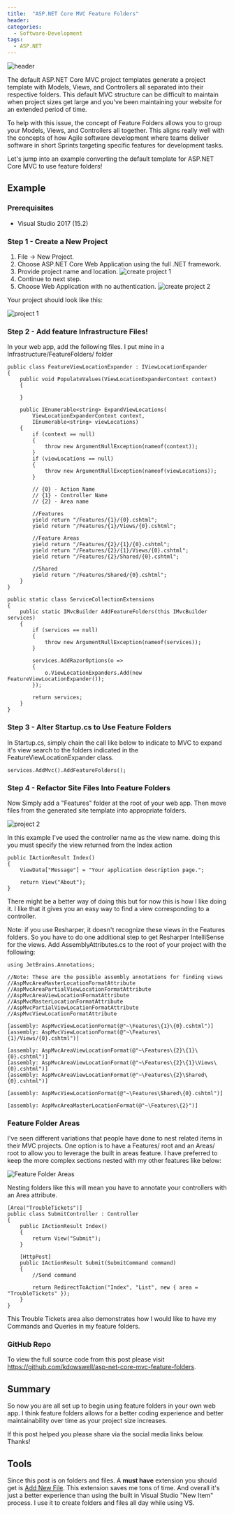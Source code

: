 ```yaml
---
title:  "ASP.NET Core MVC Feature Folders"
header:
categories: 
  - Software-Development
tags:
  - ASP.NET
---
```


![header](/assets/posts/2017-07-11-asp-net-core-mvc-feature-folders/header.jpg)

The default ASP.NET Core MVC project templates generate a project template with Models, Views, and Controllers all separated into their respective folders. This default MVC structure can be difficult to maintain when project sizes get large and you've been maintaining your website for an extended period of time.

To help with this issue, the concept of Feature Folders allows you to group your Models, Views, and Controllers all together. This aligns really well with the concepts of how Agile software development where teams deliver software in short Sprints targeting specific features for development tasks.

Let's jump into an example converting the default template for ASP.NET Core MVC to use feature folders!

## Example

### Prerequisites

* Visual Studio 2017 (15.2)

### Step 1 - Create a New Project

1. File -> New Project.
2. Choose ASP.NET Core Web Application using the full .NET framework.
3. Provide project name and location.
![create project 1](/assets/posts/2017-07-11-asp-net-core-mvc-feature-folders/CreateProj1.jpg)
4. Continue to next step.
5. Choose Web Application with no authentication.
![create project 2](/assets/posts/2017-07-11-asp-net-core-mvc-feature-folders/CreateProj2.jpg)

Your project should look like this:

![project 1](/assets/posts/2017-07-11-asp-net-core-mvc-feature-folders/Project1.jpg)

### Step 2 - Add feature Infrastructure Files!

In your web app, add the following files. I put mine in a Infrastructure/FeatureFolders/ folder

```
public class FeatureViewLocationExpander : IViewLocationExpander
{
    public void PopulateValues(ViewLocationExpanderContext context)
    {

    }

    public IEnumerable<string> ExpandViewLocations(
        ViewLocationExpanderContext context,
        IEnumerable<string> viewLocations)
    {
        if (context == null)
        {
            throw new ArgumentNullException(nameof(context));
        }
        if (viewLocations == null)
        {
            throw new ArgumentNullException(nameof(viewLocations));
        }

        // {0} - Action Name
        // {1} - Controller Name
        // {2} - Area name

        //Features
        yield return "/Features/{1}/{0}.cshtml";
        yield return "/Features/{1}/Views/{0}.cshtml";

        //Feature Areas
        yield return "/Features/{2}/{1}/{0}.cshtml";
        yield return "/Features/{2}/{1}/Views/{0}.cshtml";
        yield return "/Features/{2}/Shared/{0}.cshtml";

        //Shared
        yield return "/Features/Shared/{0}.cshtml";
    }
}
```

```
public static class ServiceCollectionExtensions
{
    public static IMvcBuilder AddFeatureFolders(this IMvcBuilder services)
    {
        if (services == null)
        {
            throw new ArgumentNullException(nameof(services));
        }

        services.AddRazorOptions(o =>
        {
            o.ViewLocationExpanders.Add(new FeatureViewLocationExpander());
        });

        return services;
    }
}
```

### Step 3 - Alter Startup.cs to Use Feature Folders

In Startup.cs, simply chain the call like below to indicate to MVC to expand it's view search to the folders indicated in the FeatureViewLocationExpander class.

```
services.AddMvc().AddFeatureFolders();
```

### Step 4 - Refactor Site Files Into Feature Folders

Now Simply add a "Features" folder at the root of your web app. Then move files from the generated site template into appropriate folders.

![project 2](/assets/posts/2017-07-11-asp-net-core-mvc-feature-folders/Project2.jpg)

In this example I've used the controller name as the view name. doing this you must specify the view returned from the Index action

```
public IActionResult Index()
{
    ViewData["Message"] = "Your application description page.";

    return View("About");
}
```

There might be a better way of doing this but for now this is how I like doing it. I like that it gives you an easy way to find a view corresponding to a controller.

Note: if you use Resharper, it doesn't recognize these views in the Features folders. So you have to do one additional step to get Resharper IntelliSense for the views. Add AssemblyAttributes.cs to the root of your project with the following:

```
using JetBrains.Annotations;

//Note: These are the possible assembly annotations for finding views
//AspMvcAreaMasterLocationFormatAttribute
//AspMvcAreaPartialViewLocationFormatAttribute
//AspMvcAreaViewLocationFormatAttribute
//AspMvcMasterLocationFormatAttribute
//AspMvcPartialViewLocationFormatAttribute
//AspMvcViewLocationFormatAttribute

[assembly: AspMvcViewLocationFormat(@"~\Features\{1}\{0}.cshtml")]
[assembly: AspMvcViewLocationFormat(@"~\Features\{1}/Views/{0}.cshtml")]

[assembly: AspMvcAreaViewLocationFormat(@"~\Features\{2}\{1}\{0}.cshtml")]
[assembly: AspMvcAreaViewLocationFormat(@"~\Features\{2}\{1}\Views\{0}.cshtml")]
[assembly: AspMvcAreaViewLocationFormat(@"~\Features\{2}\Shared\{0}.cshtml")]

[assembly: AspMvcViewLocationFormat(@"~\Features\Shared\{0}.cshtml")]

[assembly: AspMvcAreaMasterLocationFormat(@"~\Features\{2}")]
```

### Feature Folder Areas
I've seen different variations that people have done to nest related items in their MVC projects. One option is to have a Features/ root and an Areas/ root to allow you to leverage the built in areas feature. I have preferred to keep the more complex sections nested with my other features like below:

![Feature Folder Areas](/assets/posts/2017-07-11-asp-net-core-mvc-feature-folders/TroubleTickets.jpg)

Nesting folders like this will mean you have to annotate your controllers with an Area attribute.

```
[Area("TroubleTickets")]
public class SubmitController : Controller
{
    public IActionResult Index()
    {
        return View("Submit");
    }

    [HttpPost]
    public IActionResult Submit(SubmitCommand command)
    {
        //Send command

        return RedirectToAction("Index", "List", new { area = "TroubleTickets" });
    }
}
```

This Trouble Tickets area also demonstrates how I would like to have my Commands and Queries in my feature folders.

### GitHub Repo
To view the full source code from this post please visit <https://github.com/kdowswell/asp-net-core-mvc-feature-folders>.

## Summary
So now you are all set up to begin using feature folders in your own web app. I think feature folders allows for a better coding experience and better maintainability over time as your project size increases.

If this post helped you please share via the social media links below. Thanks!

## Tools
Since this post is on folders and files. A **must have** extension you should get is [Add New File](https://marketplace.visualstudio.com/items?itemName=MadsKristensen.AddNewFile). This extension saves me tons of time. And overall it's just a better experience than using the built in Visual Studio "New Item" process. I use it to create folders and files all day while using VS.
